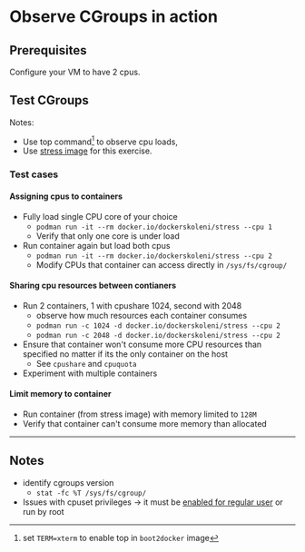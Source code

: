 # Observe CGroups in action

## Prerequisites

Configure your VM to have 2 cpus.

## Test CGroups

Notes:

- Use top command[^2] to observe cpu loads,
- Use [stress image](https://github.com/progrium/docker-stress/blob/master/README.md) for this exercise.

### Test cases

#### Assigning cpus to containers

- Fully load single CPU core of your choice
  - `podman run -it --rm docker.io/dockerskoleni/stress --cpu 1`
  - Verify that only one core is under load
- Run container again but load both cpus
  - `podman run -it --rm docker.io/dockerskoleni/stress --cpu 2`
  - Modify CPUs that container can access directly in `/sys/fs/cgroup/`

#### Sharing cpu resources between contianers

- Run 2 containers, 1 with cpushare 1024, second with 2048
  - observe how much resources each container consumes
  - `podman run -c 1024 -d docker.io/dockerskoleni/stress --cpu 2`
  - `podman run -c 2048 -d docker.io/dockerskoleni/stress --cpu 2`
- Ensure that container won't consume more CPU resources than specified no matter if its the only container on the host
  - See `cpushare` and `cpuquota`
- Experiment with multiple containers

#### Limit memory to container

- Run container (from stress image) with memory limited to `128M`
- Verify that container can't consume more memory than allocated

-------------------------------------------------------------------------------
[^2]: set `TERM=xterm` to enable top in `boot2docker` image

## Notes

- identify cgroups version
  - `stat -fc %T /sys/fs/cgroup/`
- Issues with cpuset privileges -> it must be [enabled for regular user](https://github.com/containers/podman/blob/main/troubleshooting.md#26-running-containers-with-resource-limits-fails-with-a-permissions-error) or run by root
